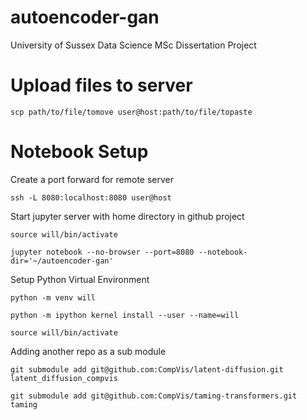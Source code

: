 # autoencoder-gan
University of Sussex Data Science MSc Dissertation Project

# Upload files to server

    scp path/to/file/tomove user@host:path/to/file/topaste

# Notebook Setup
Create a port forward for remote server

    ssh -L 8080:localhost:8080 user@host

Start jupyter server with home directory in github project

    source will/bin/activate

    jupyter notebook --no-browser --port=8080 --notebook-dir='~/autoencoder-gan'

Setup Python Virtual Environment

    python -m venv will

    python -m ipython kernel install --user --name=will

    source will/bin/activate

Adding another repo as a sub module

    git submodule add git@github.com:CompVis/latent-diffusion.git latent_diffusion_compvis

    git submodule add git@github.com:CompVis/taming-transformers.git taming

